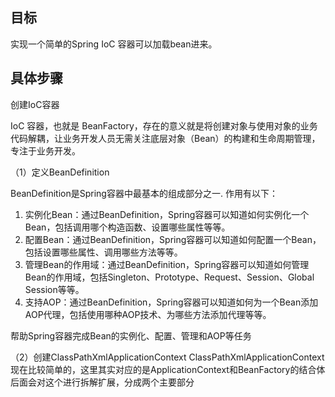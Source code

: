 
## 目标
实现一个简单的Spring IoC 容器可以加载bean进来。

## 具体步骤

创建IoC容器

IoC 容器，也就是 BeanFactory，存在的意义就是将创建对象与使用对象的业务代码解耦，让业务开发人员无需关注底层对象（Bean）的构建和生命周期管理，专注于业务开发。

（1）定义BeanDefinition

BeanDefinition是Spring容器中最基本的组成部分之一.
作用有以下：
1. 实例化Bean：通过BeanDefinition，Spring容器可以知道如何实例化一个Bean，包括调用哪个构造函数、设置哪些属性等等。
2. 配置Bean：通过BeanDefinition，Spring容器可以知道如何配置一个Bean，包括设置哪些属性、调用哪些方法等等。
3. 管理Bean的作用域：通过BeanDefinition，Spring容器可以知道如何管理Bean的作用域，包括Singleton、Prototype、Request、Session、Global Session等等。
4. 支持AOP：通过BeanDefinition，Spring容器可以知道如何为一个Bean添加AOP代理，包括使用哪种AOP技术、为哪些方法添加代理等等。

帮助Spring容器完成Bean的实例化、配置、管理和AOP等任务

（2）创建ClassPathXmlApplicationContext
ClassPathXmlApplicationContext现在比较简单的，这里其实对应的是ApplicationContext和BeanFactory的结合体
后面会对这个进行拆解扩展，分成两个主要部分
